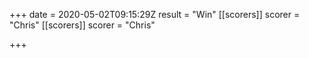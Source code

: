 +++
date = 2020-05-02T09:15:29Z
result = "Win"
[[scorers]]
scorer = "Chris"
[[scorers]]
scorer = "Chris"

+++
